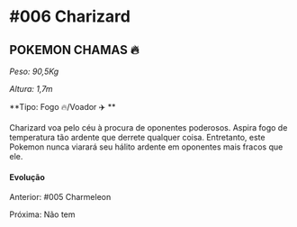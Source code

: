 # #006 Charizard

## POKEMON CHAMAS :fire:

_Peso: 90,5Kg_

_Altura: 1,7m_

**Tipo: Fogo :fire:/Voador :airplane: **

Charizard voa pelo céu à procura de oponentes poderosos. Aspira fogo de temperatura tão ardente que derrete qualquer coisa. Entretanto, este Pokemon nunca viarará seu hálito ardente em oponentes mais fracos que ele.

#### Evolução

Anterior: #005  Charmeleon

Próxima: Não tem